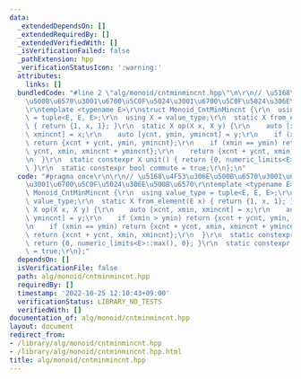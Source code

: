 ```yaml
---
data:
  _extendedDependsOn: []
  _extendedRequiredBy: []
  _extendedVerifiedWith: []
  _isVerificationFailed: false
  _pathExtension: hpp
  _verificationStatusIcon: ':warning:'
  attributes:
    links: []
  bundledCode: "#line 2 \"alg/monoid/cntminmincnt.hpp\"\n\r\n// \u5168\u4F53\u306E\
    \u500B\u6570\u3001\u6700\u5C0F\u5024\u3001\u6700\u5C0F\u5024\u306E\u500B\u6570\
    \r\ntemplate <typename E>\r\nstruct Monoid_CntMinMincnt {\r\n  using value_type\
    \ = tuple<E, E, E>;\r\n  using X = value_type;\r\n  static X from_element(E x)\
    \ { return {1, x, 1}; }\r\n  static X op(X x, X y) {\r\n    auto [xcnt, xmin,\
    \ xmincnt] = x;\r\n    auto [ycnt, ymin, ymincnt] = y;\r\n    if (xmin > ymin)\
    \ return {xcnt + ycnt, ymin, ymincnt};\r\n    if (xmin == ymin) return {xcnt +\
    \ ycnt, xmin, xmincnt + ymincnt};\r\n    return {xcnt + ycnt, xmin, xmincnt};\r\
    \n  }\r\n  static constexpr X unit() { return {0, numeric_limits<E>::max(), 0};\
    \ }\r\n  static constexpr bool commute = true;\r\n};\n"
  code: "#pragma once\r\n\r\n// \u5168\u4F53\u306E\u500B\u6570\u3001\u6700\u5C0F\u5024\
    \u3001\u6700\u5C0F\u5024\u306E\u500B\u6570\r\ntemplate <typename E>\r\nstruct\
    \ Monoid_CntMinMincnt {\r\n  using value_type = tuple<E, E, E>;\r\n  using X =\
    \ value_type;\r\n  static X from_element(E x) { return {1, x, 1}; }\r\n  static\
    \ X op(X x, X y) {\r\n    auto [xcnt, xmin, xmincnt] = x;\r\n    auto [ycnt, ymin,\
    \ ymincnt] = y;\r\n    if (xmin > ymin) return {xcnt + ycnt, ymin, ymincnt};\r\
    \n    if (xmin == ymin) return {xcnt + ycnt, xmin, xmincnt + ymincnt};\r\n   \
    \ return {xcnt + ycnt, xmin, xmincnt};\r\n  }\r\n  static constexpr X unit() {\
    \ return {0, numeric_limits<E>::max(), 0}; }\r\n  static constexpr bool commute\
    \ = true;\r\n};"
  dependsOn: []
  isVerificationFile: false
  path: alg/monoid/cntminmincnt.hpp
  requiredBy: []
  timestamp: '2022-10-25 12:10:43+09:00'
  verificationStatus: LIBRARY_NO_TESTS
  verifiedWith: []
documentation_of: alg/monoid/cntminmincnt.hpp
layout: document
redirect_from:
- /library/alg/monoid/cntminmincnt.hpp
- /library/alg/monoid/cntminmincnt.hpp.html
title: alg/monoid/cntminmincnt.hpp
---
```

